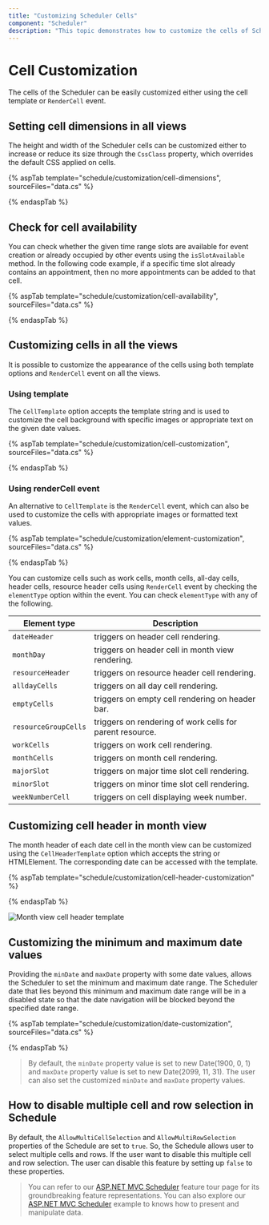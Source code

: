 ```yaml
---
title: "Customizing Scheduler Cells"
component: "Scheduler"
description: "This topic demonstrates how to customize the cells of Scheduler using template option, methods and events available in Scheduler."
---
```


# Cell Customization

The cells of the Scheduler can be easily customized either using the cell template or `RenderCell` event.

## Setting cell dimensions in all views

The height and width of the Scheduler cells can be customized either to increase or reduce its size through the `CssClass` property, which overrides the default CSS applied on cells.

{% aspTab template="schedule/customization/cell-dimensions", sourceFiles="data.cs"  %}

{% endaspTab %}

## Check for cell availability

You can check whether the given time range slots are available for event creation or already occupied by other events using the `isSlotAvailable` method. In the following code example, if a specific time slot already contains an appointment, then no more appointments can be added to that cell.

{% aspTab template="schedule/customization/cell-availability", sourceFiles="data.cs"  %}

{% endaspTab %}

## Customizing cells in all the views

It is possible to customize the appearance of the cells using both template options and `RenderCell` event on all the views.

### Using template

The `CellTemplate` option accepts the template string and is used to customize the cell background with specific images or appropriate text on the given date values.

{% aspTab template="schedule/customization/cell-customization", sourceFiles="data.cs"  %}

{% endaspTab %}

### Using renderCell event

An alternative to `CellTemplate` is the `RenderCell` event, which can also be used to customize the cells with appropriate images or formatted text values.

{% aspTab template="schedule/customization/element-customization", sourceFiles="data.cs"  %}

{% endaspTab %}

You can customize cells such as work cells, month cells, all-day cells, header cells, resource header cells using `RenderCell` event by checking the `elementType` option within the event. You can check `elementType` with any of the following.

| Element type | Description |
|-------|---------|
| `dateHeader` | triggers on header cell rendering.|
| `monthDay` | triggers on header cell in month view rendering.|
| `resourceHeader` | triggers on resource header cell rendering.|
| `alldayCells` | triggers on all day cell rendering.|
| `emptyCells` | triggers on empty cell rendering on header bar.|
| `resourceGroupCells` | triggers on rendering of work cells for parent resource.|
| `workCells`| triggers on work cell rendering.|
| `monthCells` | triggers on month cell rendering.|
| `majorSlot` | triggers on major time slot cell rendering.|
| `minorSlot` | triggers on minor time slot cell rendering.|
| `weekNumberCell` | triggers on cell displaying week number.|

## Customizing cell header in month view

The month header of each date cell in the month view can be customized using the `CellHeaderTemplate` option which accepts the string or HTMLElement. The corresponding date can be accessed with the template.

{% aspTab template="schedule/customization/cell-header-customization" %}

{% endaspTab %}

![Month view cell header template](../../schedule/images/cell-header-template.png)

## Customizing the minimum and maximum date values

Providing the `minDate` and `maxDate` property with some date values, allows the Scheduler to set the minimum and maximum date range. The Scheduler date that lies beyond this minimum and maximum date range will be in a disabled state so that the date navigation will be blocked beyond the specified date range.

{% aspTab template="schedule/customization/date-customization", sourceFiles="data.cs"  %}

{% endaspTab %}

>By default, the `minDate` property value is set to new Date(1900, 0, 1) and `maxDate` property value is set to new Date(2099, 11, 31). The user can also set the customized `minDate` and `maxDate` property values.

## How to disable multiple cell and row selection in Schedule

By default, the `AllowMultiCellSelection` and `AllowMultiRowSelection` properties of the Schedule are set to `true`. So, the Schedule allows user to select multiple cells and rows. If the user want to disable this multiple cell and row selection. The user can disable this feature by setting up `false` to these properties.

> You can refer to our [ASP.NET MVC Scheduler](https://www.syncfusion.com/aspnet-mvc-ui-controls/scheduler) feature tour page for its groundbreaking feature representations. You can also explore our [ASP.NET MVC Scheduler](https://ej2.syncfusion.com/aspnetmvc/Schedule/Overview#/material) example to knows how to present and manipulate data.
